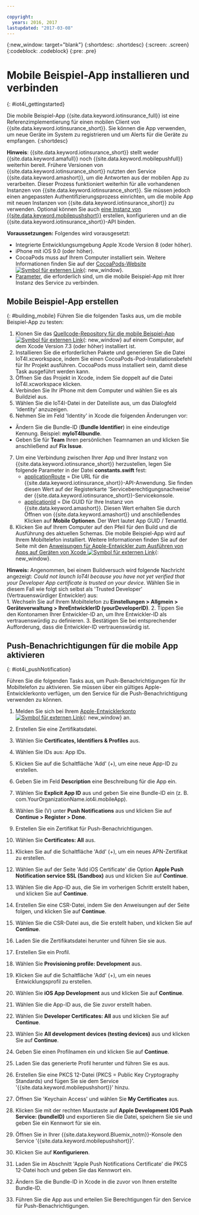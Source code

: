 ```yaml
---

copyright:
  years: 2016, 2017
lastupdated: "2017-03-08"
---
```


<!-- Common attributes used in the template are defined as follows: -->
{:new_window: target="blank"}
{:shortdesc: .shortdesc}
{:screen: .screen}
{:codeblock: .codeblock}
{:pre: .pre}


<!-- {{site.data.keyword.iotinsurance_full}}  {{site.data.keyword.iotinsurance_short}}  -->


# Mobile Beispiel-App installieren und verbinden
{: #iot4i_gettingstarted}

Die mobile Beispiel-App {{site.data.keyword.iotinsurance_full}} ist eine Referenzimplementierung für einen mobilen Client von {{site.data.keyword.iotinsurance_short}}. Sie können die App verwenden, um neue Geräte im System zu registrieren und um Alerts für die Geräte zu empfangen.
{:shortdesc}

**Hinweis**: {{site.data.keyword.iotinsurance_short}} stellt weder {{site.data.keyword.amafull}} noch {{site.data.keyword.mobilepushfull}} weiterhin bereit. Frühere Versionen von {{site.data.keyword.iotinsurance_short}} nutzten den Service {{site.data.keyword.amashort}}, um die Antworten aus der mobilen App zu verarbeiten. Dieser Prozess funktioniert weiterhin für alle vorhandenen Instanzen von {{site.data.keyword.iotinsurance_short}}. Sie müssen jedoch einen angepassten Authentifizierungsprozess einrichten, um die mobile App mit neuen Instanzen von
{{site.data.keyword.iotinsurance_short}} zu verwenden. Optional können Sie auch [eine Instanz von {{site.data.keyword.mobilepushshort}}](../mobilepush/index.html) erstellen, konfigurieren und an die {{site.data.keyword.iotinsurance_short}}-API binden.

**Voraussetzungen:** Folgendes wird vorausgesetzt:
  - Integrierte Entwicklungsumgebung Apple Xcode Version 8 (oder höher).
  - iPhone mit iOS 9.0 (oder höher).
  - CocoaPods muss auf Ihrem Computer installiert sein. Weitere Informationen finden Sie auf der [CocoaPods-Website ![Symbol für externen Link](../../icons/launch-glyph.svg)](https://guides.cocoapods.org/using/getting-started.html){: new_window}.
  - [Parameter](#iot4i_mobileParam), die erforderlich sind, um die mobile Beispiel-App mit Ihrer Instanz des Service zu verbinden.

## Mobile Beispiel-App erstellen
{: #building_mobile}
Führen Sie die folgenden Tasks aus, um die mobile Beispiel-App zu testen:

1. Klonen Sie das [Quellcode-Repository für die mobile Beispiel-App ![Symbol für externen Link](../../icons/launch-glyph.svg)](https://github.com/ibm-watson-iot/ioti-mobile){: new_window} auf einem Computer, auf dem Xcode Version 7.3 (oder höher) installiert ist.
2. Installieren Sie die erforderlichen Pakete und generieren Sie die Datei IoT4I.xcworkspace, indem Sie einen CocoaPods-Pod-Installationsbefehl für Ihr Projekt ausführen. CocoaPods muss installiert sein, damit diese Task ausgeführt werden kann.
3. Öffnen Sie das Projekt in Xcode, indem Sie doppelt auf die Datei IoT4I.xcworkspace klicken.
4. Verbinden Sie Ihr iPhone mit dem Computer und wählen Sie es als Buildziel aus.
5. Wählen Sie die IoT4I-Datei in der Dateiliste aus, um das Dialogfeld 'Identity' anzuzeigen.
6. Nehmen Sie im Feld 'Identity' in Xcode die folgenden Änderungen vor:
  - Ändern Sie die Bundle-ID (**Bundle Identifier**) in eine eindeutige Kennung. Beispiel: **myIoT4Ibundle**.
  - Geben Sie für **Team** Ihren persönlichen Teamnamen an und klicken Sie anschließend auf **Fix Issue**.
7. Um eine Verbindung zwischen Ihrer App und Ihrer Instanz von {{site.data.keyword.iotinsurance_short}} herzustellen, legen Sie folgende Parameter in der Datei **constants.swift** fest:  
    - [applicationRoute](#iot4i_mobileParam) = Die URL für die {{site.data.keyword.iotinsurance_short}}-API-Anwendung. Sie finden diesen Wert auf der Registerkarte 'Serviceberechtigungsnachweise' der {{site.data.keyword.iotinsurance_short}}-Servicekonsole.
    - [applicationId](#iot4i_mobileParam) = Die GUID für Ihre Instanz von {{site.data.keyword.amashort}}. Diesen Wert erhalten Sie durch Öffnen von {{site.data.keyword.amashort}} und anschließendes Klicken auf **Mobile Optionen**.  Der Wert lautet App GUID / TenantId.
8. Klicken Sie auf Ihrem Computer auf den Pfeil für den Build und die Ausführung des aktuellen Schemas. Die mobile Beispiel-App wird auf Ihrem Mobiltelefon installiert. Weitere Informationen finden Sie auf der Seite mit den [Anweisungen für Apple-Entwickler zum Ausführen von Apps auf Geräten von Xcode ![Symbol für externen Link](../../icons/launch-glyph.svg)](https://developer.apple.com/library/mac/documentation/IDEs/Conceptual/AppDistributionGuide/LaunchingYourApponDevices/LaunchingYourApponDevices.html){: new_window}.

  **Hinweis:** Angenommen, bei einem Buildversuch wird folgende Nachricht angezeigt: *Could not launch IoT4I because you have not yet verified that your Developer App certificate is trusted on your device*. Wählen Sie in diesem Fall wie folgt sich selbst als 'Trusted Developer' (Vertrauenswürdiger Entwickler) aus:  
    1. Wechseln Sie auf Ihrem Mobiltelefon zu **Einstellungen > Allgmein > Geräteverwaltung > IhreEntwicklerID (yourDeveloperID)**.
    2. Tippen Sie den Kontonamen Ihrer Entwickler-ID an, um Ihre Entwickler-ID als vertrauenswürdig zu definieren.
    3. Bestätigen Sie bei entsprechender Aufforderung, dass die Entwickler-ID vertrauenswürdig ist.

## Push-Benachrichtigungen für die mobile App aktivieren
{: #iot4i_pushNotification}

Führen Sie die folgenden Tasks aus, um Push-Benachrichtigungen für Ihr Mobiltelefon zu aktivieren. Sie müssen über ein gültiges Apple-Entwicklerkonto verfügen, um den Service für die Push-Benachrichtigung verwenden zu können.

1. Melden Sie sich bei Ihrem [Apple-Entwicklerkonto ![Symbol für externen Link](../../icons/launch-glyph.svg)](https://developer.apple.com/account){: new_window} an.

2. Erstellen Sie eine Zertifikatsdatei.
  1. Wählen Sie **Certificates, Identifiers & Profiles** aus.
  2. Wählen Sie IDs aus: App IDs.
  3. Klicken Sie auf die Schaltfläche 'Add' (+), um eine neue App-ID zu erstellen.
  4. Geben Sie im Feld **Description** eine Beschreibung für die App ein.
  5. Wählen Sie **Explicit App ID** aus und geben Sie eine Bundle-ID ein (z. B. com.YourOrganizationName.iot4i.mobileApp).
  6. Wählen Sie (V) unter **Push Notifications** aus und klicken Sie auf **Continue > Register > Done**.

3. Erstellen Sie ein Zertifikat für Push-Benachrichtigungen.
  1. Wählen Sie **Certificates: All** aus.
  2. Klicken Sie auf die Schaltfläche 'Add' (+), um ein neues APN-Zertifikat zu erstellen.
  3. Wählen Sie auf der Seite 'Add iOS Certificate' die Option **Apple Push Notification service SSL (Sandbox)** aus und klicken Sie auf **Continue**.
  4. Wählen Sie die App-ID aus, die Sie im vorherigen Schritt erstellt haben, und klicken Sie auf **Continue**.
  5. Erstellen Sie eine CSR-Datei, indem Sie den Anweisungen auf der Seite folgen, und klicken Sie auf **Continue**.
  6. Wählen Sie die CSR-Datei aus, die Sie erstellt haben, und klicken Sie auf **Continue**.
  7. Laden Sie die Zertifikatsdatei herunter und führen Sie sie aus.

4. Erstellen Sie ein Profil.
  1. Wählen Sie **Provisioning profile: Development** aus.
  2. Klicken Sie auf die Schaltfläche 'Add' (+), um ein neues Entwicklungsprofil zu erstellen.
  3. Wählen Sie **iOS App Development** aus und klicken Sie auf **Continue**.
  4. Wählen Sie die App-ID aus, die Sie zuvor erstellt haben.
  5. Wählen Sie **Developer Certificates: All** aus und klicken Sie auf **Continue**.
  5. Wählen Sie **All development devices (testing devices)** aus und klicken Sie auf **Continue**.
  6. Geben Sie einen Profilnamen ein und klicken Sie auf **Continue**.
  7. Laden Sie das generierte Profil herunter und führen Sie es aus.

5. Erstellen Sie eine PKCS 12-Datei (PKCS = Public Key Cryptography Standards) und fügen Sie sie dem Service '{{site.data.keyword.mobilepushshort}}' hinzu.
  1. Öffnen Sie 'Keychain Access' und wählen Sie **My Certificates** aus.
  2. Klicken Sie mit der rechten Maustaste auf **Apple Development IOS Push Service: (bundleID)** und exportieren Sie die Datei, speichern Sie sie und geben Sie ein Kennwort für sie ein.
  3. Öffnen Sie in Ihrer {{site.data.keyword.Bluemix_notm}}-Konsole den Service '{{site.data.keyword.mobilepushshort}}'.
  4. Klicken Sie auf **Konfigurieren**.
  5. Laden Sie im Abschnitt 'Apple Push Notifications Certificate' die PKCS 12-Datei hoch und geben Sie das Kennwort ein.
  6. Ändern Sie die Bundle-ID in Xcode in die zuvor von Ihnen erstellte Bundle-ID.
  7. Führen Sie die App aus und erteilen Sie Berechtigungen für den Service für Push-Benachrichtigungen.

